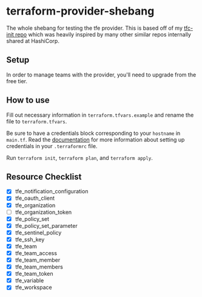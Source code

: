 # terraform-provider-shebang

The whole shebang for testing the tfe provider. This is based off of my [tfc-init repo](https://github.com/acespacecase/tfc-init) which was heavily inspired by many other similar repos internally shared at HashiCorp.
## Setup

In order to manage teams with the provider, you'll need to upgrade from the free tier.

## How to use

Fill out necessary information in `terraform.tfvars.example` and rename the file to `terraform.tfvars`. 

Be sure to have a credentials block corresponding to your `hostname` in `main.tf`. Read the [documentation](https://www.terraform.io/docs/commands/cli-config.html#credentials) for more information about setting up credentials in your `.terraformrc` file.

Run `terraform init`, `terraform plan`, and `terraform apply`.

## Resource Checklist
 - [x] tfe_notification_configuration
 - [x] tfe_oauth_client
 - [x] tfe_organization
 - [ ] tfe_organization_token
 - [x] tfe_policy_set
 - [x] tfe_policy_set_parameter
 - [x] tfe_sentinel_policy
 - [x] tfe_ssh_key
 - [x] tfe_team
 - [x] tfe_team_access
 - [x] tfe_team_member
 - [x] tfe_team_members
 - [x] tfe_team_token
 - [x] tfe_variable
 - [x] tfe_workspace

